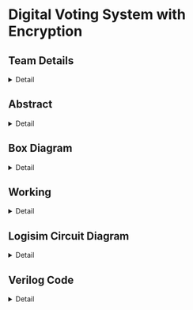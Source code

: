 # Digital Voting System with Encryption

<!-- First Section -->

## Team Details

<details>
  <summary>Detail</summary>

> Semester: 3rd Sem B. Tech. CSE

> Section: S2

> Member-1: Ankush Chaudhary, 231CS209, ankushchaudhary.231cs209@nitk.edu.in

> Member-2: Ashish Ranjan, 231CS214, ashishranjan.231cs214@nitk.edu.in

> Member-3: Sahil Kumar, 231CS252, sahilkumar.231cs252@nitk.edu.in

</details>

<!-- Second Section -->

## Abstract

<details>
  <summary>Detail</summary>
  
 ### Motivation:
 Traditional voting systems face challenges in ensuring security, transparency, and
accessibility. Paper-based methods are susceptible to tampering, while existing digital solutions
often lack robust encryption and authorization mechanisms, potentially compromising the
integrity of the electoral process. The increasing demand for secure and efficient voting systems
in various contexts, from national elections to corporate decision-making, necessitates the
development of advanced digital voting solutions

Our project’s innovative approach lies in the integration of LFRS
encryption with a comprehensive authorization framework, specifically tailored for digital voting.We are designing a secure digital voting system that ensures voter privacy and prevents
fraud.
### Features:
1. Enhanced Security: The LFRS encryption provides a high level of security against
potential attacks, ensuring the integrity of each vote.
2. Efficient Verification: The system allows for easy verification of votes without compromising voter anonymity.
3. Scalability: The digital nature of the system makes it adaptable to various scales, from
small organizational votes to large national elections.
4. Accessibility: By leveraging digital platforms, our system increases accessibility for voters,
including those with physical limitations or geographical constraints.
</details>

<!-- Third Section -->
## Box Diagram
<details>
  <summary>Detail</summary>


![image](https://github.com/user-attachments/assets/a46cff60-cc7a-4c85-8888-3f3f5eafb817)

### Voting Mechanism
![image](https://github.com/user-attachments/assets/6f916e84-63c1-4f8c-9e9e-88e1e6908ba6)

#### Encryption Algorithm(LRFS)
![image](https://github.com/user-attachments/assets/02271375-645c-4d50-ab60-5a64c4e30cf4)


</details>

## Working

<details>
  <summary>Detail</summary>
</details>

<!-- Fourth Section -->

## Logisim Circuit Diagram

<details>
  <summary>Detail</summary>

> Update a neat logisim circuit diagram

</details>

<!-- Fifth Section -->

## Verilog Code

<details>
  <summary>Detail</summary>

> Neatly update the Verilog code in code style only.

</details>
